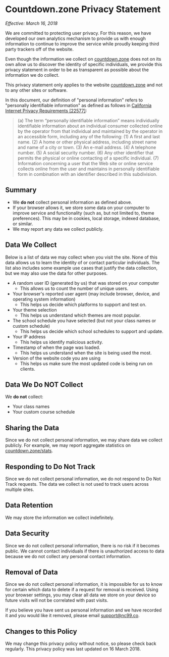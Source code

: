 # Countdown.zone Privacy Statement
_Effective: March 16, 2018_

We are committed to protecting user privacy. For this reason, we have developed our own analytics mechanism to provide us with enough information to continue to improve the service while proudly keeping third party trackers off of the website. 

Even though the information we collect on [countdown.zone](https://countdown.zone) does not on its own allow us to discover the identity of specific individuals, we provide this privacy statement in order to be as transparent as possible about the information we do collect.

This privacy statement only applies to the website [countdown.zone](https://countdown.zone) and not to any other sites or software.

In this document, our definition of "personal information" refers to "personally identifiable information" as defined as follows in [California Internet Privacy Requirements [22577]](http://leginfo.legislature.ca.gov/faces/codes_displaySection.xhtml?lawCode=BPC&sectionNum=22577.):
> (a) The term “personally identifiable information” means individually identifiable information about an individual consumer collected online by the operator from that individual and maintained by the operator in an accessible form, including any of the following:
 (1) A first and last name.
 (2) A home or other physical address, including street name and name of a city or town.
 (3) An e-mail address.
 (4) A telephone number.
 (5) A social security number.
 (6) Any other identifier that permits the physical or online contacting of a specific individual.
 (7) Information concerning a user that the Web site or online service collects online from the user and maintains in personally identifiable form in combination with an identifier described in this subdivision.

## Summary
- We **do not** collect personal information as defined above.
- If your browser allows it, we store some data on your computer to improve service and functionality (such as, but not limited to, theme preferences). This may be in cookies, local storage, indexed database, or similar.
- We may report any data we collect publicly.

## Data We Collect
Below is a list of data we may collect when you visit the site. None of this data allows us to learn the identity of or contact particular individuals. The list also includes some example use cases that justify the data collection, but we may also use the data for other purposes.
- A random user ID (generated by us) that was stored on your computer
  - This allows us to count the number of unique users. 
- Your browser's reported user agent (may include browser, device, and operating system information)
  - This helps us decide which platforms to support and test on.
- Your theme selection
  - This helps us understand which themes are most popular.
- The school schedule you have selected (but not your class names or custom schedule)
  - This helps us decide which school schedules to support and update.
- Your IP address
  - This helps us identify malicious activity.
- Timestamp of when the page was loaded.
  - This helps us understand when the site is being used the most.
- Version of the website code you are using
  - This helps us make sure the most updated code is being run on clients.

## Data We Do NOT Collect
We **do not** collect:
- Your class names
- Your custom course schedule

## Sharing the Data
Since we do not collect personal information, we may share data we collect publicly. For example, we may report aggregate statistics on [countdown.zone/stats](https://countdown.zone/stats).

## Responding to Do Not Track
Since we do not collect personal information, we do not respond to Do Not Track requests. The data we collect is not used to track users across multiple sites.

## Data Retention
We may store the information we collect indefinitely.

## Data Security
Since we do not collect personal information, there is no risk if it becomes public. We cannot contact individuals if there is unauthorized access to data because we do not collect any personal contact information.

## Removal of Data
Since we do not collect personal information, it is impossible for us to know for certain which data to delete if a request for removal is received. Using your browser settings, you may clear all data we store on your device so future visits will not be correlated with past visits.

If you believe you have sent us personal information and we have recorded it and you would like it removed, please email support@nc99.co.

## Changes to this Policy
We may change this privacy policy without notice, so please check back regularly. This privacy policy was last updated on 16 March 2018.
